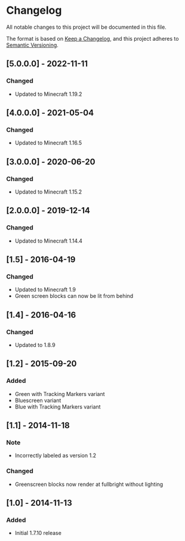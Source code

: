 # Changelog
All notable changes to this project will be documented in this file.

The format is based on [Keep a Changelog](https://keepachangelog.com/en/1.0.0/),
and this project adheres to [Semantic Versioning](https://semver.org/spec/v2.0.0.html).

## [5.0.0.0] - 2022-11-11
### Changed
- Updated to Minecraft 1.19.2

## [4.0.0.0] - 2021-05-04
### Changed
- Updated to Minecraft 1.16.5

## [3.0.0.0] - 2020-06-20
### Changed
- Updated to Minecraft 1.15.2

## [2.0.0.0] - 2019-12-14
### Changed
- Updated to Minecraft 1.14.4

## [1.5] - 2016-04-19
### Changed
- Updated to Minecraft 1.9
- Green screen blocks can now be lit from behind

## [1.4] - 2016-04-16
### Changed
- Updated to 1.8.9

## [1.2] - 2015-09-20
### Added
- Green with Tracking Markers variant
- Bluescreen variant
- Blue with Tracking Markers variant

## [1.1] - 2014-11-18
### Note
- Incorrectly labeled as version 1.2

### Changed
- Greenscreen blocks now render at fullbright without lighting

## [1.0] - 2014-11-13
### Added
- Initial 1.7.10 release